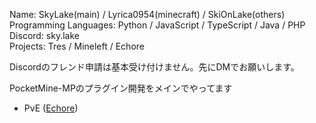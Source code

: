 Name: SkyLake(main) / Lyrica0954(minecraft) / SkiOnLake(others)  
Programming Languages: Python / JavaScript / TypeScript / Java / PHP  
Discord: sky.lake  
Projects: Tres / Mineleft / Echore

Discordのフレンド申請は基本受け付けません。先にDMでお願いします。  

PocketMine-MPのプラグイン開発をメインでやってます
- PvE ([Echore](https://github.com/Echore-Server))
